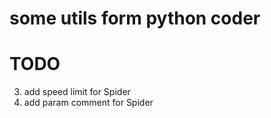# some utils form python coder

# TODO
3. add speed limit for Spider
4. add param comment for Spider
